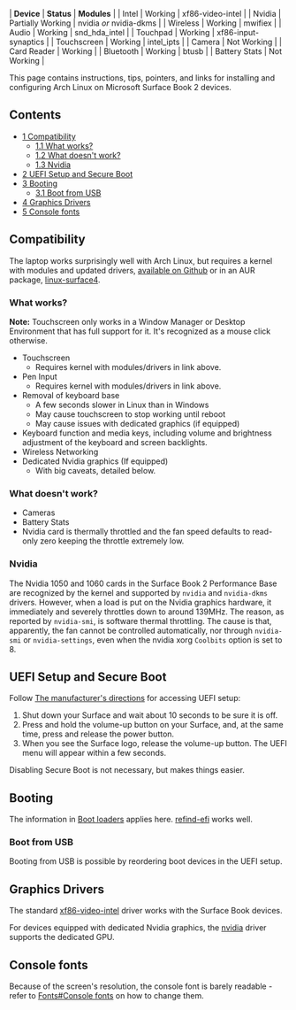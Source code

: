 | **Device** | **Status** | **Modules** |
| Intel | Working | xf86-video-intel |
| Nvidia | Partially Working | nvidia *or* nvidia-dkms |
| Wireless | Working | mwifiex |
| Audio | Working | snd_hda_intel |
| Touchpad | Working | xf86-input-synaptics |
| Touchscreen | Working | intel_ipts |
| Camera | Not Working |
| Card Reader | Working |
| Bluetooth | Working | btusb |
| Battery Stats | Not Working |

This page contains instructions, tips, pointers, and links for installing and configuring Arch Linux on Microsoft Surface Book 2 devices.

## Contents

*   [1 Compatibility](#Compatibility)
    *   [1.1 What works?](#What_works.3F)
    *   [1.2 What doesn't work?](#What_doesn.27t_work.3F)
    *   [1.3 Nvidia](#Nvidia)
*   [2 UEFI Setup and Secure Boot](#UEFI_Setup_and_Secure_Boot)
*   [3 Booting](#Booting)
    *   [3.1 Boot from USB](#Boot_from_USB)
*   [4 Graphics Drivers](#Graphics_Drivers)
*   [5 Console fonts](#Console_fonts)

## Compatibility

The laptop works surprisingly well with Arch Linux, but requires a kernel with modules and updated drivers, [available on Github](https://github.com/jakeday/linux-surface) or in an AUR package, [linux-surface4](https://aur.archlinux.org/packages/linux-surface4/).

### What works?

**Note:** Touchscreen only works in a Window Manager or Desktop Environment that has full support for it. It's recognized as a mouse click otherwise.

*   Touchscreen
    *   Requires kernel with modules/drivers in link above.
*   Pen Input
    *   Requires kernel with modules/drivers in link above.
*   Removal of keyboard base
    *   A few seconds slower in Linux than in Windows
    *   May cause touchscreen to stop working until reboot
    *   May cause issues with dedicated graphics (if equipped)
*   Keyboard function and media keys, including volume and brightness adjustment of the keyboard and screen backlights.
*   Wireless Networking
*   Dedicated Nvidia graphics (If equipped)
    *   With big caveats, detailed below.

### What doesn't work?

*   Cameras
*   Battery Stats
*   Nvidia card is thermally throttled and the fan speed defaults to read-only zero keeping the throttle extremely low.

### Nvidia

The Nvidia 1050 and 1060 cards in the Surface Book 2 Performance Base are recognized by the kernel and supported by `nvidia` and `nvidia-dkms` drivers. However, when a load is put on the Nvidia graphics hardware, it immediately and severely throttles down to around 139MHz. The reason, as reported by `nvidia-smi`, is software thermal throttling. The cause is that, apparently, the fan cannot be controlled automatically, nor through `nvidia-smi` or `nvidia-settings`, even when the nvidia xorg `Coolbits` option is set to 8.

## UEFI Setup and Secure Boot

Follow [The manufacturer's directions](https://support.microsoft.com/en-us/help/4023531) for accessing UEFI setup:

1.  Shut down your Surface and wait about 10 seconds to be sure it is off.
2.  Press and hold the volume-up button on your Surface, and, at the same time, press and release the power button.
3.  When you see the Surface logo, release the volume-up button. The UEFI menu will appear within a few seconds.

Disabling Secure Boot is not necessary, but makes things easier.

## Booting

The information in [Boot loaders](/index.php/Boot_loaders "Boot loaders") applies here. [refind-efi](https://www.archlinux.org/packages/?name=refind-efi) works well.

### Boot from USB

Booting from USB is possible by reordering boot devices in the UEFI setup.

## Graphics Drivers

The standard [xf86-video-intel](https://www.archlinux.org/packages/?name=xf86-video-intel) driver works with the Surface Book devices.

For devices equipped with dedicated Nvidia graphics, the [nvidia](https://www.archlinux.org/packages/?name=nvidia) driver supports the dedicated GPU.

## Console fonts

Because of the screen's resolution, the console font is barely readable - refer to [Fonts#Console fonts](/index.php/Fonts#Console_fonts "Fonts") on how to change them.